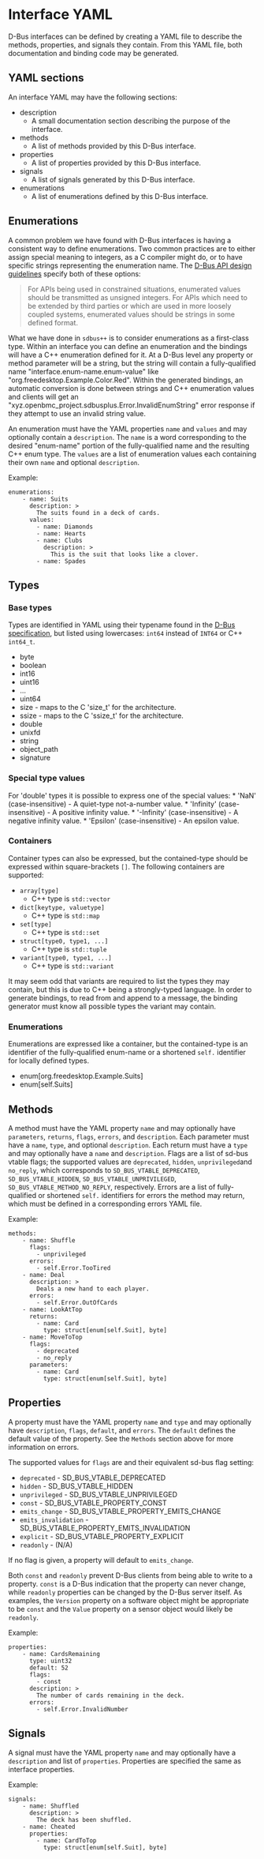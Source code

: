 # Interface YAML

D-Bus interfaces can be defined by creating a YAML file to describe the
methods, properties, and signals they contain.  From this YAML file,
both documentation and binding code may be generated.

## YAML sections

An interface YAML may have the following sections:

* description
    - A small documentation section describing the purpose of the
      interface.
* methods
    - A list of methods provided by this D-Bus interface.
* properties
    - A list of properties provided by this D-Bus interface.
* signals
    - A list of signals generated by this D-Bus interface.
* enumerations
    - A list of enumerations defined by this D-Bus interface.

## Enumerations

A common problem we have found with D-Bus interfaces is having a consistent
way to define enumerations.  Two common practices are to either assign
special meaning to integers, as a C compiler might do, or to have specific
strings representing the enumeration name.  The [D-Bus API design guidelines](https://dbus.freedesktop.org/doc/dbus-api-design.html)
specify both of these options:

> For APIs being used in constrained situations, enumerated values should be
> transmitted as unsigned integers. For APIs which need to be extended by
> third parties or which are used in more loosely coupled systems, enumerated
> values should be strings in some defined format.

What we have done in `sdbus++` is to consider enumerations as a first-class
type.  Within an interface you can define an enumeration and the bindings
will have a C++ enumeration defined for it.  At a D-Bus level any property or
method parameter will be a string, but the string will contain a
fully-qualified name "interface.enum-name.enum-value" like
"org.freedesktop.Example.Color.Red".  Within the generated bindings, an
automatic conversion is done between strings and C++ enumeration values and
clients will get an "xyz.openbmc_project.sdbusplus.Error.InvalidEnumString"
error response if they attempt to use an invalid string value.

An enumeration must have the YAML properties `name` and `values` and may
optionally contain a `description`.  The `name` is a word corresponding to
the desired "enum-name" portion of the fully-qualified name and the resulting
C++ enum type.  The `values` are a list of enumeration values each containing
their own `name` and optional `description`.

Example:
```
enumerations:
    - name: Suits
      description: >
        The suits found in a deck of cards.
      values:
        - name: Diamonds
        - name: Hearts
        - name: Clubs
          description: >
            This is the suit that looks like a clover.
        - name: Spades
```

## Types

### Base types
Types are identified in YAML using their typename found in the
[D-Bus specification](https://dbus.freedesktop.org/doc/dbus-specification.html),
but listed using lowercases: `int64` instead of `INT64` or C++ `int64_t`.

* byte
* boolean
* int16
* uint16
* ...
* uint64
* size - maps to the C 'size_t' for the architecture.
* ssize - maps to the C 'ssize_t' for the architecture.
* double
* unixfd
* string
* object_path
* signature

### Special type values

For 'double' types it is possible to express one of the special values:
    * 'NaN' (case-insensitive)
        - A quiet-type not-a-number value.
    * 'Infinity' (case-insensitive)
        - A positive infinity value.
    * '-Infinity' (case-insensitive)
        - A negative infinity value.
    * 'Epsilon' (case-insensitive)
        - An epsilon value.

### Containers
Container types can also be expressed, but the contained-type should be
expressed within square-brackets `[]`.  The following containers are supported:

* `array[type]`
    - C++ type is `std::vector`
* `dict[keytype, valuetype]`
    - C++ type is `std::map`
* `set[type]`
    - C++ type is `std::set`
* `struct[type0, type1, ...]`
    - C++ type is `std::tuple`
* `variant[type0, type1, ...]`
    - C++ type is `std::variant`

It may seem odd that variants are required to list the types they may contain,
but this is due to C++ being a strongly-typed language.  In order to generate
bindings, to read from and append to a message, the binding generator must
know all possible types the variant may contain.

### Enumerations
Enumerations are expressed like a container, but the contained-type is an
identifier of the fully-qualified enum-name or a shortened `self.` identifier
for locally defined types.

* enum[org.freedesktop.Example.Suits]
* enum[self.Suits]

## Methods

A method must have the YAML property `name` and may optionally have
`parameters`, `returns`, `flags`, `errors`, and `description`. Each parameter
must have a `name`, `type`, and optional `description`. Each return must have a
`type` and may optionally have a `name` and `description`. Flags are a list of
sd-bus vtable flags; the supported values are `deprecated`, `hidden`,
`unprivileged`and `no_reply`, which corresponds to `SD_BUS_VTABLE_DEPRECATED`,
`SD_BUS_VTABLE_HIDDEN`, `SD_BUS_VTABLE_UNPRIVILEGED`,
`SD_BUS_VTABLE_METHOD_NO_REPLY`, respectively. Errors are a list of
fully-qualified or shortened `self.` identifiers for errors the method may
return, which must be defined in a corresponding errors YAML file.

Example:
```
methods:
    - name: Shuffle
      flags:
        - unprivileged
      errors:
        - self.Error.TooTired
    - name: Deal
      description: >
        Deals a new hand to each player.
      errors:
        - self.Error.OutOfCards
    - name: LookAtTop
      returns:
        - name: Card
          type: struct[enum[self.Suit], byte]
    - name: MoveToTop
      flags:
        - deprecated
        - no_reply
      parameters:
        - name: Card
          type: struct[enum[self.Suit], byte]
```

## Properties

A property must have the YAML property `name` and `type` and may optionally have
`description`, `flags`, `default`, and `errors`. The `default` defines the
default value of the property. See the `Methods` section above for more
information on errors.

The supported values for `flags` are and their equivalent sd-bus flag setting:

* `deprecated` - SD_BUS_VTABLE_DEPRECATED
* `hidden` - SD_BUS_VTABLE_HIDDEN
* `unprivileged` - SD_BUS_VTABLE_UNPRIVILEGED
* `const` - SD_BUS_VTABLE_PROPERTY_CONST
* `emits_change` - SD_BUS_VTABLE_PROPERTY_EMITS_CHANGE
* `emits_invalidation` - SD_BUS_VTABLE_PROPERTY_EMITS_INVALIDATION
* `explicit` - SD_BUS_VTABLE_PROPERTY_EXPLICIT
* `readonly` - (N/A)

If no flag is given, a property will default to `emits_change`.

Both `const` and `readonly` prevent D-Bus clients from being able to write
to a property.  `const` is a D-Bus indication that the property can never
change, while `readonly` properties can be changed by the D-Bus server itself.
As examples, the `Version` property on a software object might be appropriate
to be `const` and the `Value` property on a sensor object would likely be
`readonly`.

Example:
```
properties:
    - name: CardsRemaining
      type: uint32
      default: 52
      flags:
        - const
      description: >
        The number of cards remaining in the deck.
      errors:
        - self.Error.InvalidNumber
```

## Signals

A signal must have the YAML property `name` and may optionally have a
`description` and list of `properties`.  Properties are specified the same
as interface properties.

Example:
```
signals:
    - name: Shuffled
      description: >
        The deck has been shuffled.
    - name: Cheated
      properties:
        - name: CardToTop
          type: struct[enum[self.Suit], byte]
```
